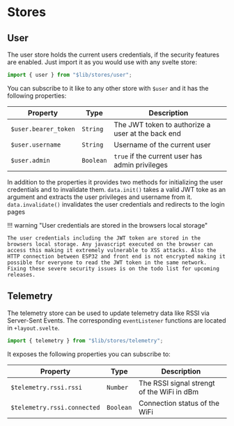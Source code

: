 # Stores

## User

The user store holds the current users credentials, if the security features are enabled. Just import it as you would use with any svelte store:

```ts
import { user } from "$lib/stores/user";
```

You can subscribe to it like to any other store with `$user` and it has the following properties:

| Property             | Type      | Description                                       |
| -------------------- | --------- | ------------------------------------------------- |
| `$user.bearer_token` | `String`  | The JWT token to authorize a user at the back end |
| `$user.username`     | `String`  | Username of the current user                      |
| `$user.admin`        | `Boolean` | `true` if the current user has admin privileges   |

In addition to the properties it provides two methods for initializing the user credentials and to invalidate them. `data.init()` takes a valid JWT toke as an argument and extracts the user privileges and username from it. `data.invalidate()` invalidates the user credentials and redirects to the login pages

!!! warning "User credentials are stored in the browsers local storage"

    The user credentials including the JWT token are stored in the browsers local storage. Any javascript executed on the browser can access this making it extremely vulnerable to XSS attacks. Also the HTTP connection between ESP32 and front end is not encrypted making it possible for everyone to read the JWT token in the same network. Fixing these severe security issues is on the todo list for upcoming releases.

## Telemetry

The telemetry store can be used to update telemetry data like RSSI via Server-Sent Events. The corresponding `eventListener` functions are located in `+layout.svelte`.

```ts
import { telemetry } from "$lib/stores/telemetry";
```

It exposes the following properties you can subscribe to:

| Property                    | Type      | Description                                |
| --------------------------- | --------- | ------------------------------------------ |
| `$telemetry.rssi.rssi`      | `Number`  | The RSSI signal strengt of the WiFi in dBm |
| `$telemetry.rssi.connected` | `Boolean` | Connection status of the WiFi              |
